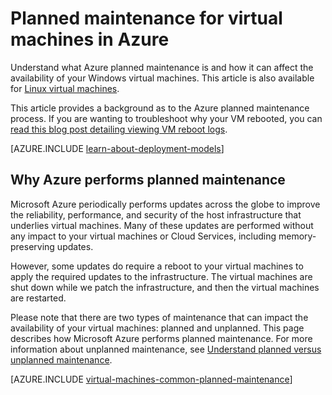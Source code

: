 <properties
	pageTitle="Planned maintenance for Windows VMs | Microsoft Azure"
	description="Understand what Azure planned maintenance is and how it affects your Windows virtual machines running in Azure"
	services="virtual-machines-windows"
	documentationCenter=""
	authors="drewm"
	manager="timlt"
	editor=""
	tags="azure-service-management,azure-resource-manager"/>

<tags
	ms.service="virtual-machines-windows"
	ms.workload="infrastructure-services"
	ms.tgt_pltfrm="vm-windows"
	ms.devlang="na"
	ms.topic="article"
	ms.date="04/26/2016"
	ms.author="drewm"/>

# Planned maintenance for virtual machines in Azure


Understand what Azure planned maintenance is and how it can affect the availability of your Windows virtual machines. This article is also available for [Linux virtual machines](virtual-machines-linux-planned-maintenance.md). 

This article provides a background as to the Azure planned maintenance process. If you are wanting to troubleshoot why your VM rebooted, you can [read this blog post detailing viewing VM reboot logs](https://azure.microsoft.com/blog/viewing-vm-reboot-logs/).

[AZURE.INCLUDE [learn-about-deployment-models](../../includes/learn-about-deployment-models-both-include.md)]


## Why Azure performs planned maintenance

Microsoft Azure periodically performs updates across the globe to improve the reliability, performance, and security of the host infrastructure that underlies virtual machines. Many of these updates are performed without any impact to your virtual machines or Cloud Services, including memory-preserving updates.

However, some updates do require a reboot to your virtual machines to apply the required updates to the infrastructure. The virtual machines are shut down while we patch the infrastructure, and then the virtual machines are restarted.

Please note that there are two types of maintenance that can impact the availability of your virtual machines: planned and unplanned. This page describes how Microsoft Azure performs planned maintenance. For more information about unplanned maintenance, see [Understand planned versus unplanned maintenance](virtual-machines-windows-manage-availability.md).

[AZURE.INCLUDE [virtual-machines-common-planned-maintenance](../../includes/virtual-machines-common-planned-maintenance.md)]
